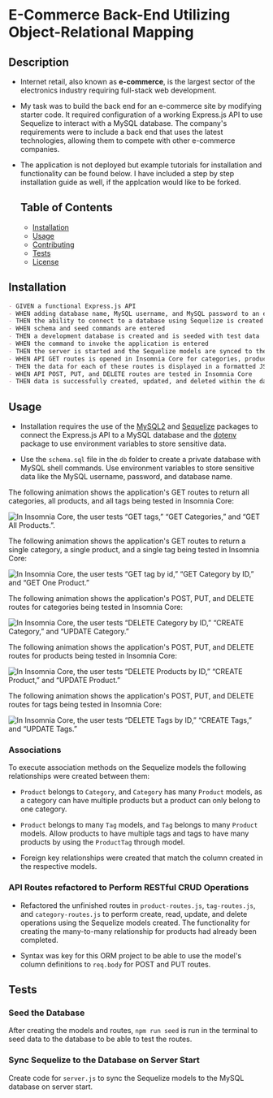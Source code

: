 # E-Commerce Back-End Utilizing Object-Relational Mapping

## Description
- Internet retail, also known as **e-commerce**, is the largest sector of the electronics industry requiring full-stack web development. 
- My task was to build the back end for an e-commerce site by modifying starter code. It required configuration of a working Express.js API to use Sequelize to interact with a MySQL database. The company's requirements were to include a back end that uses the latest technologies, allowing them to compete with other e-commerce companies. 
- The application is not deployed but example tutorials for installation and functionality can be found below. I have included a step by step installation guide as well, if the applcation would like to be forked. 


  ## Table of Contents
  * [Installation](#installation)
  * [Usage](#usage)
  * [Contributing](#contributing)
  * [Tests](#tests)
  * [License](#license)


## Installation

```md
- GIVEN a functional Express.js API
- WHEN adding database name, MySQL username, and MySQL password to an environment variable file
- THEN the ability to connect to a database using Sequelize is created
- WHEN schema and seed commands are entered
- THEN a development database is created and is seeded with test data
- WHEN the command to invoke the application is entered
- THEN the server is started and the Sequelize models are synced to the MySQL database
- WHEN API GET routes is opened in Insomnia Core for categories, products, or tags
- THEN the data for each of these routes is displayed in a formatted JSON
- WHEN API POST, PUT, and DELETE routes are tested in Insomnia Core
- THEN data is successfully created, updated, and deleted within the database
```

## Usage

- Installation requires the use of the [MySQL2](https://www.npmjs.com/package/mysql2) and [Sequelize](https://www.npmjs.com/package/sequelize) packages to connect the Express.js API to a MySQL database and the [dotenv](https://www.npmjs.com/package/dotenv) package to use environment variables to store sensitive data.

- Use the `schema.sql` file in the `db` folder to create a private database with MySQL shell commands. Use environment variables to store sensitive data like the MySQL username, password, and database name.



The following animation shows the application's GET routes to return all categories, all products, and all tags being tested in Insomnia Core:

![In Insomnia Core, the user tests “GET tags,” “GET Categories,” and “GET All Products.”.](./images/GET-cpt.gif)

The following animation shows the application's GET routes to return a single category, a single product, and a single tag being tested in Insomnia Core:

![In Insomnia Core, the user tests “GET tag by id,” “GET Category by ID,” and “GET One Product.”](./images/GET-single.gif)

The following animation shows the application's POST, PUT, and DELETE routes for categories being tested in Insomnia Core:

![In Insomnia Core, the user tests “DELETE Category by ID,” “CREATE Category,” and “UPDATE Category.”](./images/POST-category-orm.gif)

The following animation shows the application's POST, PUT, and DELETE routes for products being tested in Insomnia Core:

![In Insomnia Core, the user tests “DELETE Products by ID,” “CREATE Product,” and “UPDATE Product.”](./images/POST-prod.gif)

The following animation shows the application's POST, PUT, and DELETE routes for tags being tested in Insomnia Core:

![In Insomnia Core, the user tests “DELETE Tags by ID,” “CREATE Tags,” and “UPDATE Tags.”](./images/POST-tags.gif)


### Associations

To execute association methods on the Sequelize models the following relationships were created between them:

* `Product` belongs to `Category`, and `Category` has many `Product` models, as a category can have multiple products but a product can only belong to one category.

* `Product` belongs to many `Tag` models, and `Tag` belongs to many `Product` models. Allow products to have multiple tags and tags to have many products by using the `ProductTag` through model.

* Foreign key relationships were created that match the column created in the respective models.

### API Routes refactored to Perform RESTful CRUD Operations

* Refactored the unfinished routes in `product-routes.js`, `tag-routes.js`, and `category-routes.js` to perform create, read, update, and delete operations using the Sequelize models created. The functionality for creating the many-to-many relationship for products had already been completed. 

* Syntax was key for this ORM project to be able to use the model's column definitions to `req.body` for POST and PUT routes.

## Tests
### Seed the Database

After creating the models and routes, `npm run seed` is run in the terminal to seed data to the database to be able to test the routes.

### Sync Sequelize to the Database on Server Start

Create code for `server.js` to sync the Sequelize models to the MySQL database on server start.

